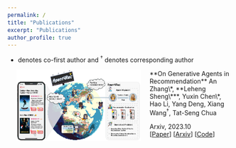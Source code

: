 ```yaml
---
permalink: /
title: "Publications"
excerpt: "Publications"
author_profile: true
---
```


<!-- Here are publications -->
* denotes co-first author and <sup>&#8224;</sup> denotes corresponding author

<img src='../paper_imgs/agent4rec.png' style='float:left;width:280px;height:160px;margin-left:20px;margin-right:20px'/>
**On Generative Agents in Recommendation**  
An Zhang\*, **Leheng Sheng\***, Yuxin Chen\*, Hao Li, Yang Deng, Xiang Wang<sup>&#8224;</sup>, Tat-Seng Chua  

Arxiv, 2023.10  
[[Paper](https://arxiv.org/pdf/2310.10108.pdf)] [[Arxiv](https://arxiv.org/abs/2310.10108)] [[Code](https://github.com/LehengTHU/Agent4Rec)]  



<!-- {% if author.googlescholar %}
  You can also find my articles on <u><a href="{{author.googlescholar}}">my Google Scholar profile</a>.</u>
{% endif %}

{% include base_path %}

{% for post in site.publications reversed %}
  {% include archive-single.html %}
{% endfor %} -->

